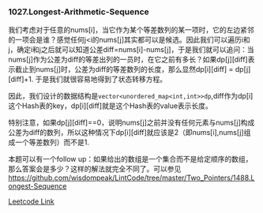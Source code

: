 ### 1027.Longest-Arithmetic-Sequence

我们考虑对于任意的nums[i]，当它作为某个等差数列的某一项时，它的左边紧邻的一项会是谁？感觉任何j<i的nums[j]其实都可以是候选。因此我们可以遍历i和j，确定i和j之后就可以知道公差diff=nums[i]-nums[j]，于是我们就可以追问：当nums[j]作为公差为diff的等差出列的一员时，在它之前有多长？如果dp[j][diff]表示截止到nums[j]时，公差为diff的等差数列的长度，那么显然dp[i][diff] = dp[j][diff]+1. 于是我们就很容易地得到了状态转移方程。

因此，我们设计的数据结构是```vector<unordered_map<int,int>>dp```,diff作为dp[i]这个Hash表的key，dp[i][diff]就是这个Hash表的value表示长度。

特别注意，如果dp[j][diff]==0，说明nums[j]之前并没有任何元素与nums[j]构成公差为diff的数列，所以这种情况下dp[i][diff]就应该是2（即nums[i],nums[j]组成一个等差数列）而不是1.

本题可以有一个follow up：如果给出的数组是一个集合而不是给定顺序的数组，那么答案会是多少？这样的解法就完全不同了。可以参见 https://github.com/wisdompeak/LintCode/tree/master/Two_Pointers/1488.Longest-Sequence


[Leetcode Link](https://leetcode.com/problems/longest-arithmetic-sequence)
